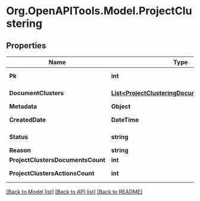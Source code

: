 
# Org.OpenAPITools.Model.ProjectClustering

## Properties

Name | Type | Description | Notes
------------ | ------------- | ------------- | -------------
**Pk** | **int** |  | [optional] [readonly] 
**DocumentClusters** | [**List&lt;ProjectClusteringDocumentClustersInner&gt;**](ProjectClusteringDocumentClustersInner.md) |  | [optional] [readonly] 
**Metadata** | **Object** |  | [optional] 
**CreatedDate** | **DateTime** |  | [optional] [readonly] 
**Status** | **string** |  | [optional] [readonly] 
**Reason** | **string** |  | [optional] 
**ProjectClustersDocumentsCount** | **int** |  | 
**ProjectClustersActionsCount** | **int** |  | [optional] [readonly] 

[[Back to Model list]](../README.md#documentation-for-models)
[[Back to API list]](../README.md#documentation-for-api-endpoints)
[[Back to README]](../README.md)

